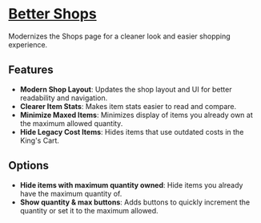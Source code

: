 # [Better Shops](https://www.mousehuntgame.com/preferences.php?tab=mousehunt-improved-settings#mousehunt-improved-settings-better-better-shops)

Modernizes the Shops page for a cleaner look and easier shopping experience.

## Features

- **Modern Shop Layout**: Updates the shop layout and UI for better readability and navigation.
- **Clearer Item Stats**: Makes item stats easier to read and compare.
- **Minimize Maxed Items**: Minimizes display of items you already own at the maximum allowed quantity.
- **Hide Legacy Cost Items**: Hides items that use outdated costs in the King's Cart.

## Options

- **Hide items with maximum quantity owned**: Hide items you already have the maximum quantity of.
- **Show quantity & max buttons**: Adds buttons to quickly increment the quantity or set it to the maximum allowed.
